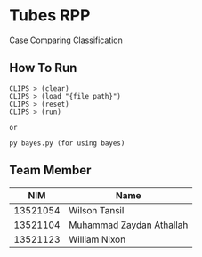 # Tubes RPP
Case Comparing Classification

## How To Run
```
CLIPS > (clear)
CLIPS > (load "{file path}")
CLIPS > (reset)
CLIPS > (run)

or

py bayes.py (for using bayes)
```
## Team Member
| NIM         | Name                         |
|-------------|------------------------------|
| 13521054    | Wilson Tansil               |
| 13521104    | Muhammad Zaydan Athallah    |
| 13521123    | William Nixon               |
